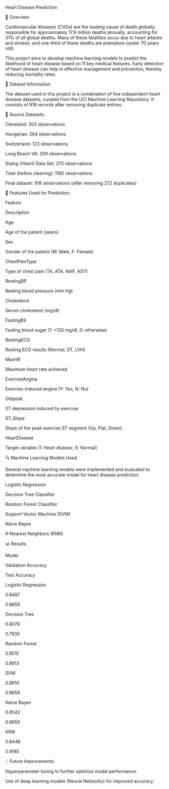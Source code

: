 Heart Disease Prediction

📌 Overview

Cardiovascular diseases (CVDs) are the leading cause of death globally, responsible for approximately 17.9 million deaths annually, accounting for 31% of all global deaths. Many of these fatalities occur due to heart attacks and strokes, and one-third of these deaths are premature (under 70 years old).

This project aims to develop machine learning models to predict the likelihood of heart disease based on 11 key medical features. Early detection of heart disease can help in effective management and prevention, thereby reducing mortality rates.

🏥 Dataset Information

The dataset used in this project is a combination of five independent heart disease datasets, curated from the UCI Machine Learning Repository. It consists of 918 records after removing duplicate entries.

🔹 Source Datasets:

Cleveland: 303 observations

Hungarian: 294 observations

Switzerland: 123 observations

Long Beach VA: 200 observations

Stalog (Heart) Data Set: 270 observations

Total (before cleaning): 1190 observations

Final dataset: 918 observations (after removing 272 duplicates)

🔹 Features Used for Prediction:

Feature

Description

Age

Age of the patient (years)

Sex

Gender of the patient (M: Male, F: Female)

ChestPainType

Type of chest pain (TA, ATA, NAP, ASY)

RestingBP

Resting blood pressure (mm Hg)

Cholesterol

Serum cholesterol (mg/dl)

FastingBS

Fasting blood sugar (1: >120 mg/dl, 0: otherwise)

RestingECG

Resting ECG results (Normal, ST, LVH)

MaxHR

Maximum heart rate achieved

ExerciseAngina

Exercise-induced angina (Y: Yes, N: No)

Oldpeak

ST depression induced by exercise

ST_Slope

Slope of the peak exercise ST segment (Up, Flat, Down)

HeartDisease

Target variable (1: Heart disease, 0: Normal)

🔍 Machine Learning Models Used

Several machine learning models were implemented and evaluated to determine the most accurate model for heart disease prediction:

Logistic Regression

Decision Tree Classifier

Random Forest Classifier

Support Vector Machine (SVM)

Naïve Bayes

K-Nearest Neighbors (KNN)

📊 Results

Model

Validation Accuracy

Test Accuracy

Logistic Regression

0.8487

0.8859

Decision Tree

0.8079

0.7935

Random Forest

0.8515

0.8913

SVM

0.8610

0.8859

Naïve Bayes

0.8542

0.8859

KNN

0.8446

0.9185

💡 Future Improvements

Hyperparameter tuning to further optimize model performance.

Use of deep learning models (Neural Networks) for improved accuracy.


